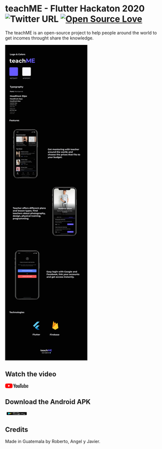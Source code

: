 
# teachME - Flutter Hackaton 2020 ![Twitter URL](https://img.shields.io/twitter/url?style=social&url=https%3A%2F%2Ftwitter.com%2Froberto_devs) [![Open Source Love](https://badges.frapsoft.com/os/v2/open-source.svg?v=103)](https://github.com/robertodevs/https://github.com/robertodevs/teachme)

The teachME is an open-source project to help people around the world to get incomes throught share the knowledge. 

<img src="assets/promotional/promotional.png" alt="mockup-intro" />

## Watch the video
<a href="https://youtu.be/HmeZzNzHCu8"><img src="assets/promotional/youtube.png" title="teachME Flutter Hackaton 2020" alt="youtube-video" style="height: 15px !important;width: 75px !important;"></a>

## Download the Android APK
<a href="https://firebasestorage.googleapis.com/v0/b/teachme-52b55.appspot.com/o/apk%2Fteachme.apk?alt=media&token=41b8112f-31f3-4aa4-864e-d93d354d4a4a"><img src="assets/promotional/google-play-badge.png" title="teachME apk" alt="android-apk" style="height: 15px !important;width: 75px !important;"></a>

## Credits
Made in Guatemala by Roberto, Angel y Javier. 
